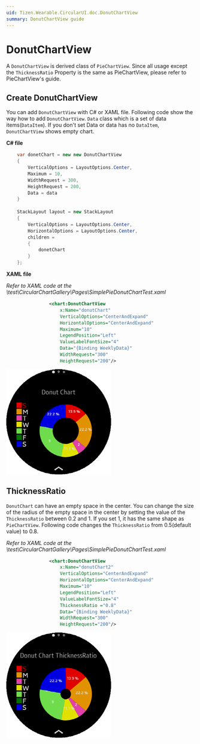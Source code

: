 ```yaml
---
uid: Tizen.Wearable.CircularUI.doc.DonutChartView
summary: DonutChartView guide
---
```


# DonutChartView

A `DonutChartView` is derived class of `PieChartView`.
Since all usage except the `ThicknessRatio` Property is the same as PieChartView, please refer to PieChartView's guide.

## Create DonutChartView

You can add `DonutChartView` with C# or XAML file. Following code show the way how to add `DonutChartView`.
`Data` class which is a set of data items(`DataItem`). If you don't set Data or data has no `DataItem`, `DonutChartView` shows empty chart.

**C# file**

```cs
    var donetChart = new new DonutChartView
    {
        VerticalOptions = LayoutOptions.Center,
        Maximum = 10,
        WidthRequest = 300,
        HeightRequest = 200,
        Data = data
    }

    StackLayout layout = new StackLayout
    {
        VerticalOptions = LayoutOptions.Center,
        HorizontalOptions = LayoutOptions.Center,
        children =
        {
            donetChart
        }
    };
```

**XAML file**

_Refer to XAML code at the \test\CircularChartGallery\Pages\SimplePieDonutChartTest.xaml_

```xml
                <chart:DonutChartView
                    x:Name="donutChart"
                    VerticalOptions="CenterAndExpand"
                    HorizontalOptions="CenterAndExpand"
                    Maximum="10"
                    LegendPosition="Left"
                    ValueLabelFontSize="4"
                    Data="{Binding WeeklyData}"
                    WidthRequest="300"
                    HeightRequest="200"/>
```

![DonutChatDefault](data/chart/DonutChartDefault.png)

## ThicknessRatio

`DonutChart` can have an empty space in the center.
You can change the size of the radius of the empty space in the center by setting the value of the `ThicknessRatio` between 0.2 and 1.
If you set 1, it has the same shape as `PieChartView`.
Following code changes the `ThicknessRatio` from 0.5(default value) to 0.8.

_Refer to XAML code at the \test\CircularChartGallery\Pages\SimplePieDonutChartTest.xaml_

```xml
                <chart:DonutChartView
                    x:Name="donutChart2"
                    VerticalOptions="CenterAndExpand"
                    HorizontalOptions="CenterAndExpand"
                    Maximum="10"
                    LegendPosition="Left"
                    ValueLabelFontSize="4"
                    ThicknessRatio ="0.8"
                    Data="{Binding WeeklyData}"
                    WidthRequest="300"
                    HeightRequest="200"/>
```

![DonutChartThicknessRatio](data/chart/DonutChartThicknessRatio.png)